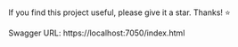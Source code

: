 If you find this project useful, please give it a star. Thanks! ⭐


Swagger URL: https://localhost:7050/index.html